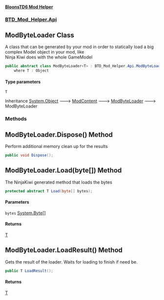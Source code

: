 #### [BloonsTD6 Mod Helper](README.md 'README')
### [BTD_Mod_Helper.Api](README.md#BTD_Mod_Helper.Api 'BTD_Mod_Helper.Api')

## ModByteLoader<T> Class

A class that can be generated by your mod in order to statically load a big complex Model object in your mod, like  
Ninja Kiwi does with the whole GameModel

```csharp
public abstract class ModByteLoader<T> : BTD_Mod_Helper.Api.ModByteLoader
    where T : Object
```
#### Type parameters

<a name='BTD_Mod_Helper.Api.ModByteLoader_T_.T'></a>

`T`

Inheritance [System.Object](https://docs.microsoft.com/en-us/dotnet/api/System.Object 'System.Object') &#129106; [ModContent](BTD_Mod_Helper.Api.ModContent.md 'BTD_Mod_Helper.Api.ModContent') &#129106; [ModByteLoader](BTD_Mod_Helper.Api.ModByteLoader.md 'BTD_Mod_Helper.Api.ModByteLoader') &#129106; ModByteLoader<T>
### Methods

<a name='BTD_Mod_Helper.Api.ModByteLoader_T_.Dispose()'></a>

## ModByteLoader<T>.Dispose() Method

Perform additional memory clean up for the results

```csharp
public void Dispose();
```

<a name='BTD_Mod_Helper.Api.ModByteLoader_T_.Load(byte[])'></a>

## ModByteLoader<T>.Load(byte[]) Method

The NinjaKiwi generated method that loads the bytes

```csharp
protected abstract T Load(byte[] bytes);
```
#### Parameters

<a name='BTD_Mod_Helper.Api.ModByteLoader_T_.Load(byte[]).bytes'></a>

`bytes` [System.Byte](https://docs.microsoft.com/en-us/dotnet/api/System.Byte 'System.Byte')[[]](https://docs.microsoft.com/en-us/dotnet/api/System.Array 'System.Array')

#### Returns
[T](BTD_Mod_Helper.Api.ModByteLoader_T_.md#BTD_Mod_Helper.Api.ModByteLoader_T_.T 'BTD_Mod_Helper.Api.ModByteLoader<T>.T')

<a name='BTD_Mod_Helper.Api.ModByteLoader_T_.LoadResult()'></a>

## ModByteLoader<T>.LoadResult() Method

Gets the result of the loader. Waits for loading to finish if need be.

```csharp
public T LoadResult();
```

#### Returns
[T](BTD_Mod_Helper.Api.ModByteLoader_T_.md#BTD_Mod_Helper.Api.ModByteLoader_T_.T 'BTD_Mod_Helper.Api.ModByteLoader<T>.T')